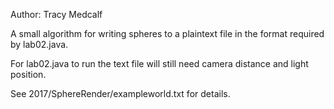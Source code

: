 Author: Tracy Medcalf

A small algorithm for writing spheres to a plaintext file in the format required by lab02.java.

For lab02.java to run the text file will still need camera distance and light position.

See 2017/SphereRender/exampleworld.txt for details.
